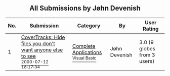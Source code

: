 ﻿<div align="center">

## All Submissions by Jøhn Devenish

</div>

No.  | Submission | Category | By   | User Rating
---- | ---------- | -------- | ---- | -----------
1 | [CoverTracks: Hide files you don't want anyone else to see<br /><sup>2000-07-12 18:17:34</sup>](https://github.com/Planet-Source-Code/j-hn-devenish-covertracks-hide-files-you-don-t-want-anyone-else-to-see__1-10779) | [Complete Applications<br /><sup>Visual Basic</sup>](../ByCategory/complete-applications__1-27.md) | Jøhn Devenish | 3.0 (9 globes from 3 users)
